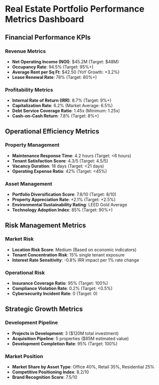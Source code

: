 # Real Estate Portfolio Performance Metrics Dashboard

## Financial Performance KPIs

### Revenue Metrics
- **Net Operating Income (NOI)**: $45.2M (Target: $48M)
- **Occupancy Rate**: 94.5% (Target: 95%+)
- **Average Rent per Sq Ft**: $42.50 (YoY Growth: +3.2%)
- **Lease Renewal Rate**: 78% (Target: 80%+)

### Profitability Metrics
- **Internal Rate of Return (IRR)**: 8.7% (Target: 9%+)
- **Capitalization Rate**: 6.2% (Market Average: 6.5%)
- **Debt Service Coverage Ratio**: 1.45x (Minimum: 1.25x)
- **Cash-on-Cash Return**: 7.8% (Target: 8%+)

## Operational Efficiency Metrics

### Property Management
- **Maintenance Response Time**: 4.2 hours (Target: <6 hours)
- **Tenant Satisfaction Score**: 4.3/5 (Target: 4.5/5)
- **Vacancy Duration**: 18 days (Target: <21 days)
- **Operating Expense Ratio**: 42% (Target: <45%)

### Asset Management
- **Portfolio Diversification Score**: 7.8/10 (Target: 8/10)
- **Property Appreciation Rate**: +2.1% (Target: +2.5%)
- **Environmental Sustainability Rating**: LEED Gold Average
- **Technology Adoption Index**: 85% (Target: 90%+)

## Risk Management Metrics

### Market Risk
- **Location Risk Score**: Medium (Based on economic indicators)
- **Tenant Concentration Risk**: 15% single tenant exposure
- **Interest Rate Sensitivity**: -0.8% IRR impact per 1% rate change

### Operational Risk
- **Insurance Coverage Ratio**: 95% (Target: 100%)
- **Compliance Violation Rate**: 0.2% (Target: <0.5%)
- **Cybersecurity Incident Rate**: 0 (Target: 0)

## Strategic Growth Metrics

### Development Pipeline
- **Projects in Development**: 3 ($120M total investment)
- **Acquisition Pipeline**: 5 properties ($85M estimated value)
- **Development Completion Rate**: 95% (Target: 100%)

### Market Position
- **Market Share by Asset Type**: Office 40%, Retail 35%, Residential 25%
- **Competitive Positioning Index**: 8.2/10
- **Brand Recognition Score**: 7.5/10
